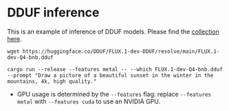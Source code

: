 # DDUF inference

This is an example of inference of DDUF models. Please find the [collection here](https://huggingface.co/DDUF).

```
wget https://huggingface.co/DDUF/FLUX.1-dev-DDUF/resolve/main/FLUX.1-dev-Q4-bnb.dduf

cargo run --release --features metal -- --which FLUX.1-dev-Q4-bnb.dduf --prompt "Draw a picture of a beautiful sunset in the winter in the mountains, 4k, high quality."
```

- GPU usage is determined by the `--features` flag: replace `--features metal` with `--features cuda` to use an NVIDIA GPU.